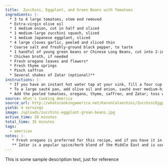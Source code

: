 ```yaml
---
title:  Zucchini, Eggplant, and Green Beans with Tomatoes
ingredients: |-
  * 3 to 4 large tomatoes, stem end removed 
  * Extra-virgin olive oil 
  * 1 medium onion, cut in half and sliced 
  * 1 medium-large zucchini squash, sliced 
  * 1 medium Japanese eggplant, sliced 
  * 4 large cloves garlic, peeled and sliced thin 
  * Coarse salt and freshly-ground black pepper, to taste 
  * 1 handful of young green beans or Chinese Long Beans, cut into 2-inch lengths 
  * Chicken broth, if needed 
  * Fresh oregano leaves and flowers* 
  * Fresh thyme springs 
  * Pinch saffron 
  * Several shakes of Zatar (optional)** 
instructions: |-
  * If you have an instant hot water tap at your sink, fill a four cup measuring cup with the hot water and add tomatoes. If not, boil water and pour over tomatoes. Let sit a few minutes until you can easily peel off the skins. Cut into quarters and set aside. Learn How To Peel Fresh Tomatoes. 
  * To a large sauté pan, add olive oil and onion, sauté over medium-high heat until onions begin to soften. Add zucchini, eggplant, garlic and green beans, and sauté. Add salt at this time as it helps to release juices from the vegetables. Note: If the vegetables seem dry, add a little chicken broth. Place lid askew on pan and let the mixture cook until almost softened. 
  * Add the peeled tomatoes, oregano, thyme, saffron, and Zatar; toss well, replace lid, and turn heat to low and finish cooking. Taste for seasoning and correct to your taste. If desired, drizzle a little more olive oil over vegetables prior to serving. 
source: What's Cooking America
source_url: http://whatscookingamerica.net/KarenCalanchini/ZucchiniEggplantTomato.htm
yield: 4 servings
image: /uploads/zucchini-eggplant-grean-beans.jpg
active_time: 20 minutes
total_time: 35 minutes
tags:
  - american
notes: |-
   * Fresh oregano is preferred for this recipe, and if you have it in your garden, be sure to use the flowers. Dried oregano may also be used.<br />
   ** Zatar is a popular spice/herb blend of the Middle East and is used in many Turkish dishes. Crushed Sumac is mixed with thyme leaves, salt, and sesame seed creating a flavorful tabletop condiment.
---
```

This is some sample description text, just for reference